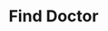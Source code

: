 ---
title: "Find Doctor"
content: "Lorem ipsum dolor sit amet, consectetur adipiscing elit. Id magna aliquam quis elementum cursus. Et nec tristique lorem fames Lorem ipsum dolor."
search_content: "Search by name, specialization, phone number"
image: "./assets/alldoctors.png"
---